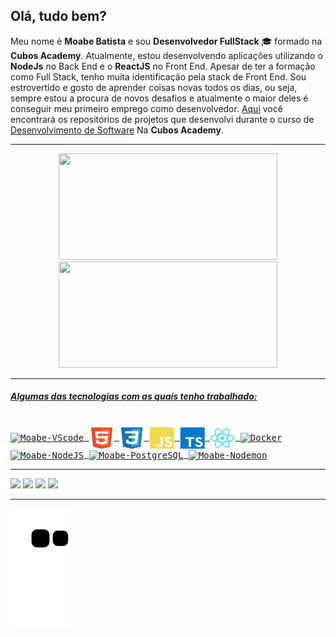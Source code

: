 ## Olá, tudo bem?

Meu nome é **Moabe Batista** e sou **Desenvolvedor FullStack** :mortar_board: formado na **Cubos Academy**. Atualmente, estou desenvolvendo aplicações utilizando o **NodeJs** no Back End e o **ReactJS** no Front End. Apesar de ter a formação como Full Stack, tenho muita identificação pela stack de Front End. Sou estrovertido e gosto de aprender coisas novas todos os dias, ou seja, sempre estou a procura de novos desafios e atualmente o maior deles é conseguir meu primeiro emprego como desenvolvedor. [Aqui](https://github.com/moabebatista?tab=repositories) você encontrará os repositórios de projetos que desenvolvi durante o curso de [Desenvolvimento de Software](https://cubos.academy/cursos/programacao-do-zero) Na **Cubos Academy**.

---

<div align="center">
  <a href="https://github.com/moabebatista">
  <img height="170em" width="350em" src="https://github-readme-stats.vercel.app/api?username=moabebatista&show_icons=true&theme=dark&include_all_commits=true&count_private=true"/>
  <img height="170em" width="350em" src="https://github-readme-stats.vercel.app/api/top-langs/?username=moabebatista&layout=compact&langs_count=7&theme=dark"/>
</div> 

---
##### Algumas das tecnologias com as quais tenho trabalhado:
  
<div style="display: inline_block"><br>
  <kbd>
    <img align="center" alt="Moabe-VScode" height="35" width="40" src="https://www.vectorlogo.zone/logos/visualstudio_code/visualstudio_code-icon.svg">
  </kbd>
  <kbd>
    <img align="center" alt="Moabe-HTML" height="35" width="40" src="https://raw.githubusercontent.com/devicons/devicon/master/icons/html5/html5-original.svg">
  </kbd>
  <kbd>
  <img align="center" alt="Moabe-CSS" height="35" width="40" src="https://raw.githubusercontent.com/devicons/devicon/master/icons/css3/css3-original.svg">
  </kbd>
  <kbd>
    <img align="center" alt="Moabe-Js" height="35" width="40" src="https://raw.githubusercontent.com/devicons/devicon/master/icons/javascript/javascript-plain.svg">
  </kbd>
  <kbd>
    <img align="center" alt="Moabe-Js" height="35" width="40" src="https://raw.githubusercontent.com/devicons/devicon/master/icons/typescript/typescript-plain.svg">
  </kbd>
  <kbd>
    <img align="center" alt="Moabe-React" height="35" width="40" src="https://raw.githubusercontent.com/devicons/devicon/master/icons/react/react-original.svg">
  </kbd>
  <kbd>
    <img align="center" alt="Docker" height="35" width="40" src="https://user-images.githubusercontent.com/83438974/159014317-809b6c1a-bcfe-4d7c-920c-f35714b18756.png">
  </kbd>
  <kbd>
    <img align="center" alt="Moabe-NodeJS" height="35" width="40" src="https://user-images.githubusercontent.com/83438974/137612047-eeacc548-95ad-4837-abe0-88c9e969e540.jpg">
  </kbd>
  <kbd>
    <img align="center" alt="Moabe-PostgreSQL" height="35" width="40" src="https://www.vectorlogo.zone/logos/postgresql/postgresql-icon.svg">
  </kbd>
  <kbd>
    <img align="center" alt="Moabe-Nodemon" height="35" width="40" src="https://www.vectorlogo.zone/logos/nodemonio/nodemonio-icon.svg">
   </kbd>
</div> 
</div> 
  
---
  
<div> 
  <a href="https://www.instagram.com/prof_moabebatista" target="_blank"><img src="https://img.shields.io/badge/-Instagram-%23E4405F?style=for-the-badge&logo=instagram&logoColor=white" target="_blank"></a>
 <a href="https://discord.gg/R27pbDKr" target="_blank"><img src="https://img.shields.io/badge/Discord-7289DA?style=for-the-badge&logo=discord&logoColor=white" target="_blank"></a> 
  <a href = "moabebatista@gmail.com"><img src="https://img.shields.io/badge/-Gmail-%23333?style=for-the-badge&logo=gmail&logoColor=white" target="_blank"></a>
  <a href="https://www.linkedin.com/in/moabebatista/" target="_blank"><img src="https://img.shields.io/badge/-LinkedIn-%230077B5?style=for-the-badge&logo=linkedin&logoColor=white" target="_blank"></a> 
</div>
  
---
  
![Snake animation](https://github.com/moabebatista/moabebatista/blob/output/github-contribution-grid-snake.svg)
 
